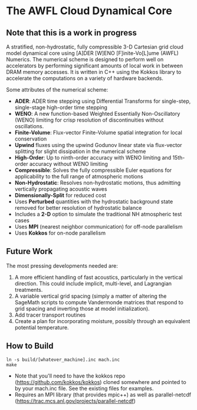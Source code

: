 # The AWFL Cloud Dynamical Core

## Note that this is a work in progress

A stratified, non-hydrostatic, fully compressible 3-D Cartesian grid cloud model dynamical core using [A]DER [W]ENO [F]inite-Vo[L]ume (AWFL) Numerics. The numerical scheme is designed to perform well on accelerators by performing significant amounts of local work in between DRAM memory accesses. It is written in C++ using the Kokkos library to accelerate the computations on a variety of hardware backends.

Some attributes of the numerical scheme:
* __ADER__: ADER time stepping using Differential Transforms for single-step, single-stage high-order time stepping
* __WENO__: A new function-based Weighted Essentially Non-Oscillatory (WENO) limiting for crisp resolution of discontinuities without oscillations. 
* __Finite-Volume__: Flux-vector Finite-Volume spatial integration for local conservation
* __Upwind__ fluxes using the upwind Godunov linear state via flux-vector splitting for slight dissipation in the numerical scheme
* __High-Order__: Up to ninth-order accuracy with WENO limiting and 15th-order accuracy without WENO limiting
* __Compressible__: Solves the fully compressible Euler equations for applicability to the full range of atmospheric motions
* __Non-Hydrostatic__: Resolves non-hydrostatic motions, thus admitting vertically propagating acoustic waves
* __Dimensionally-Split__ for reduced cost
* Uses __Perturbed__ quantities with the hydrostatic background state removed for better resolution of hydrostatic balance
* Includes a __2-D__ option to simulate the traditional NH atmospheric test cases
* Uses __MPI__ (nearest neighbor communication) for off-node parallelism
* Uses __Kokkos__ for on-node parallelism

## Future Work
The most pressing developments needed are:
1) A more efficient handling of fast acoustics, particularly in the vertical direction. This could include implicit, multi-level, and Lagrangian treatments.
2) A variable vertical grid spacing (simply a matter of altering the SageMath scripts to compute Vandermonde matrices that respond to grid spacing and inverting those at model initialization).
3) Add tracer transport routines
4) Create a plan for incorporating moisture, possibly through an equivalent potential temperature.

## How to Build
```
ln -s build/[whatever_machine].inc mach.inc
make
```

* Note that you'll need to have the kokkos repo (https://github.com/kokkos/kokkos) cloned somewhere and pointed to by your mach.inc file. See the existing files for examples.
* Requires an MPI library (that provides mpic++) as well as parallel-netcdf (https://trac.mcs.anl.gov/projects/parallel-netcdf)

